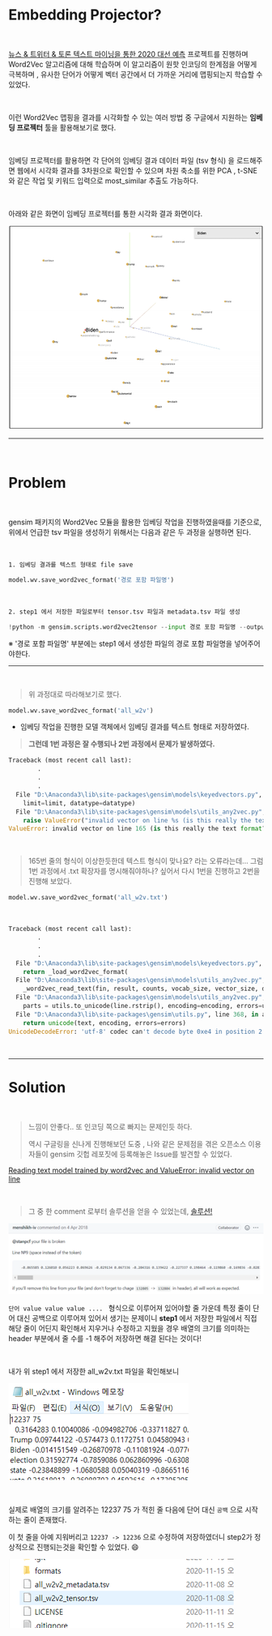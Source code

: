 # Embedding Projector? 

​	

[뉴스 & 트위터 & 토론 텍스트 마이닝을 통한 2020 대선 예측](https://github.com/ineed-coffee/text_mining_for_US_election) 프로젝트를 진행하며 Word2Vec 알고리즘에 대해 학습하며 이 알고리즘이 원핫 인코딩의 한계점을 어떻게 극복하며 , 유사한 단어가 어떻게 벡터 공간에서 더 가까운 거리에 맵핑되는지 학습할 수 있었다. 

​	

이런 Word2Vec 맵핑을 결과를 시각화할 수 있는 여러 방법 중 구글에서 지원하는 __임베딩 프로젝터__ 툴을 활용해보기로 했다.

​	

임베딩 프로젝터를 활용하면 각 단어의 임베딩 결과 데이터 파일 (tsv 형식) 을 로드해주면 웹에서 시각화 결과를 3차원으로 확인할 수 있으며 차원 축소를 위한 PCA , t-SNE 와 같은 작업 및 키워드 입력으로 most_similar 추출도 가능하다. 

​	

아래와 같은 화면이 임베딩 프로젝터를 통한 시각화 결과 화면이다.

![임베딩결과](../assets/embd_prjct.PNG) 



---

​	

# Problem

​	

gensim 패키지의 Word2Vec 모듈을 활용한 임베딩 작업을 진행하였을때를 기준으로, 위에서 언급한 tsv 파일을 생성하기 위해서는 다음과 같은 두 과정을 실행하면 된다.

​	

`1. 임베딩 결과를 텍스트 형태로 file save` 

```python
model.wv.save_word2vec_format('경로 포함 파일명') 
```

​	

`2. step1 에서 저장한 파일로부터 tensor.tsv 파일과 metadata.tsv 파일 생성` 

```python
!python -m gensim.scripts.word2vec2tensor --input 경로 포함 파일명 --output 경로 포함 파일명
```

※ '경로 포함 파일명' 부분에는 step1 에서 생성한 파일의 경로 포함 파일명을 넣어주어야한다.

***

​	

> 위 과정대로 따라해보기로 했다.

```python
model.wv.save_word2vec_format('all_w2v')
```

- 임베딩 작업을 진행한 모델 객체에서 임베딩 결과를 텍스트 형태로 저장하였다.

  

> __그런데 1번 과정은 잘 수행되나 2번 과정에서 문제가 발생하였다.__   

```python
Traceback (most recent call last):
		.
		.
		.
  File "D:\Anaconda3\lib\site-packages\gensim\models\keyedvectors.py", line 1498, in load_word2vec_format
    limit=limit, datatype=datatype)
  File "D:\Anaconda3\lib\site-packages\gensim\models\utils_any2vec.py", line 394, in _load_word2vec_format
    raise ValueError("invalid vector on line %s (is this really the text format?)" % line_no)
ValueError: invalid vector on line 165 (is this really the text format?)
```

​	

> 165번 줄의 형식이 이상한듯한데 텍스트 형식이 맞나요? 라는 오류라는데... 그럼 1번 과정에서 .txt 확장자를 명시해줘야하나? 싶어서 다시 1번을 진행하고 2번을 진행해 보았다.

```python
model.wv.save_word2vec_format('all_w2v.txt')
```

​	

```python
Traceback (most recent call last):
		.
		.
		.
  File "D:\Anaconda3\lib\site-packages\gensim\models\keyedvectors.py", line 1547, in load_word2vec_format
    return _load_word2vec_format(
  File "D:\Anaconda3\lib\site-packages\gensim\models\utils_any2vec.py", line 288, in _load_word2vec_format
    _word2vec_read_text(fin, result, counts, vocab_size, vector_size, datatype, unicode_errors, encoding)
  File "D:\Anaconda3\lib\site-packages\gensim\models\utils_any2vec.py", line 218, in _word2vec_read_text
    parts = utils.to_unicode(line.rstrip(), encoding=encoding, errors=unicode_errors).split(" ")
  File "D:\Anaconda3\lib\site-packages\gensim\utils.py", line 368, in any2unicode
    return unicode(text, encoding, errors=errors)
UnicodeDecodeError: 'utf-8' codec can't decode byte 0xe4 in position 2: invalid continuation byte
```

​	

***

# Solution 

​	

> 느낌이 안좋다.. 또 인코딩 쪽으로 빠지는 문제인듯 하다.
>
> 역시 구글링을 신나게 진행해보던 도중 , 나와 같은 문제점을 겪은 오픈소스 이용자들이 gensim 깃헙 레포짓에 등록해놓은 Issue를 발견할 수 있었다.

[Reading text model trained by word2vec and ValueError: invalid vector on line](https://github.com/RaRe-Technologies/gensim/issues/388) 

​	

> 그 중 한 comment 로부터 솔루션을 얻을 수 있었는데,  [솔루션!](https://github.com/RaRe-Technologies/gensim/issues/388#issuecomment-378300691) 

![임베딩 솔루션](../assets/embedding_sol.PNG) 

 	

`단어 value value value .... ` 형식으로 이루어져 있어야할 줄 가운데 특정 줄이 단어 대신 공백으로 이루어져 있어서 생기는 문제이니 __step1__  에서 저장한 파일에서 직접 해당 줄이 어딘지 확인해서 지우거나 수정하고 지웠을 경우 배열의 크기를 의미하는 header 부분에서 줄 수를 -1 해주어 저장하면 해결 된다는 것이다!

​	

내가 위 step1 에서 저장한 all_w2v.txt 파일을 확인해보니 

![임베딩 헤더](../assets/embedding_header.PNG) 

​	

실제로 배열의 크기를 알려주는 12237 75 가 적힌 줄 다음에 단어 대신 `공백` 으로 시작하는 줄이 존재했다.

이 첫 줄을 아예 지워버리고 `12237 -> 12236` 으로 수정하여 저장하였더니 step2가 정상적으로 진행되는것을 확인할 수 있었다. :smile: 

![임베딩 성공](../assets/embedding_success.PNG) 

​	





